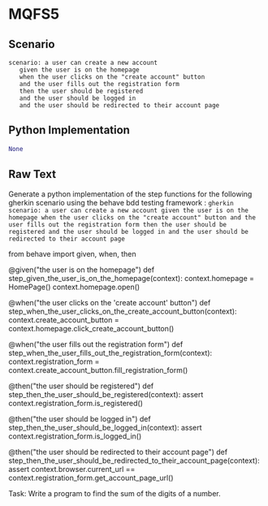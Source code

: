 # MQFS5
## Scenario
```gherkin
scenario: a user can create a new account 
   given the user is on the homepage 
   when the user clicks on the "create account" button 
   and the user fills out the registration form 
   then the user should be registered 
   and the user should be logged in 
   and the user should be redirected to their account page
```


## Python Implementation
```python
None
```


## Raw Text
Generate a python implementation of the step functions for the following gherkin scenario using the behave bdd testing framework : ```gherkin scenario: a user can create a new account given the user is on the homepage when the user clicks on the "create account" button and the user fills out the registration form then the user should be registered and the user should be logged in and the user should be redirected to their account page ```



from behave import given, when, then

@given("the user is on the homepage")
def step_given_the_user_is_on_the_homepage(context):
    context.homepage = HomePage()
    context.homepage.open()

@when("the user clicks on the 'create account' button")
def step_when_the_user_clicks_on_the_create_account_button(context):
    context.create_account_button = context.homepage.click_create_account_button()

@when("the user fills out the registration form")
def step_when_the_user_fills_out_the_registration_form(context):
    context.registration_form = context.create_account_button.fill_registration_form()

@then("the user should be registered")
def step_then_the_user_should_be_registered(context):
    assert context.registration_form.is_registered()

@then("the user should be logged in")
def step_then_the_user_should_be_logged_in(context):
    assert context.registration_form.is_logged_in()

@then("the user should be redirected to their account page")
def step_then_the_user_should_be_redirected_to_their_account_page(context):
    assert context.browser.current_url == context.registration_form.get_account_page_url()


Task: Write a program to find the sum of the digits of a number.
